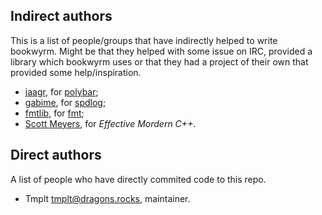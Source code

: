 Indirect authors
---
This is a list of people/groups that have indirectly helped to write bookwyrm.
Might be that they helped with some issue on IRC, provided a library which bookwyrm uses
or that they had a project of their own that provided some help/inspiration.

* [jaagr](https://github.com/jaagr), for [polybar](https://github.com/jaagr/polybar);
* [gabime](https://github.com/gabime), for [spdlog](https://github.com/gabime/spdlog);
* [fmtlib](https://github.com/fmtlib), for [fmt](https://github.com/fmtlib/fmt);
* [Scott Meyers](http://www.aristeia.com), for *Effective Mordern C++*.

Direct authors
---
A list of people who have directly commited code to this repo.

* Tmplt <tmplt@dragons.rocks>, maintainer.
